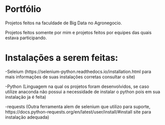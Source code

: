 # Portfólio

Projetos feitos na faculdade de Big Data no Agronegocio.

Projetos feitos somente por mim e projetos feitos por equipes das quais estava participando.

# Instalações a serem feitas:
<p>  -Seleium (https://selenium-python.readthedocs.io/installation.html para mais informações de suas instalações corretas consultar o site)
<p>  -Python (Linguagem na qual os projetos foram desenvolvidos, se caso utilize anaconda não possui a necessidade de instalar o python pois em sua instalação ja é feita)
<p>  -requests (Outra ferramenta alem de selenium que utilizo para suporte, https://docs.python-requests.org/en/latest/user/install/#install site para instalação adequada)
  
